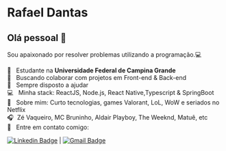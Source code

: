 <!--
**Rafaeldsa/Rafaeldsa** is a ✨ _special_ ✨ repository because its `README.md` (this file) appears on your GitHub profile.

Here are some ideas to get you started:

- 🔭 I’m currently working on ...
- 🌱 I’m currently learning ...
- 👯 I’m looking to collaborate on ...
- 🤔 I’m looking for help with ...
- 💬 Ask me about ...
- 📫 How to reach me: ...
- 😄 Pronouns: ...
- ⚡ Fun fact: ...
-->
<!--
<img width="257x320" src="https://scontent.fcpv4-1.fna.fbcdn.net/v/t1.0-9/s960x960/84208556_2751838064930716_5477743333029707776_o.jpg?_nc_cat=111&_nc_sid=dd7718&_nc_ohc=sB6Wi8RDrEYAX_28dCs&_nc_ht=scontent.fcpv4-1.fna&_nc_tp=7&oh=023c43e101d1366c2b6753f722a4a51e&oe=5F4FEC12">
-->

# Rafael Dantas

## Olá pessoal 👋
Sou apaixonado por resolver problemas utilizando a programação.:computer:

 :notebook:  &nbsp; Estudante na **Universidade Federal de Campina Grande**
 <br/> :purple_heart: &nbsp; Buscando colaborar com projetos em Front-end & Back-end
 <br/> :battery: &nbsp; Sempre disposto a ajudar
 <br/> :computer: &nbsp; Minha stack: ReactJS, Node.js, React Native,Typescript & SpringBoot
 <br/> 💬  &nbsp; Sobre mim: Curto tecnologias, games Valorant, LoL, WoW e seriados no Netflix
 <br/> :headphones:  &nbsp;Zé Vaqueiro, MC Bruninho, Aldair Playboy, The Weeknd, Matuê, etc
 <br/> :email: &nbsp; Entre em contato comigo: 
 
 
 
 [![Linkedin Badge](https://img.shields.io/badge/-RafaelDantas-blue?style=flat-square&logo=Linkedin&logoColor=white&link=https://www.linkedin.com/in/rafaeldsa21/)](https://www.linkedin.com/in/rafaeldsa21) 
| 
[![Gmail Badge](https://img.shields.io/badge/-rafaeldantas461@gmail.com-c14438?style=flat-square&logo=Gmail&logoColor=white&link=mailto:rafaeldantas461@gmail.com)](mailto:rafaeldantas461@gmail.com)

